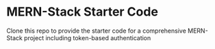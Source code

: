 # MERN-Stack Starter Code

Clone this repo to provide the starter code for a comprehensive MERN-Stack project including token-based authentication
